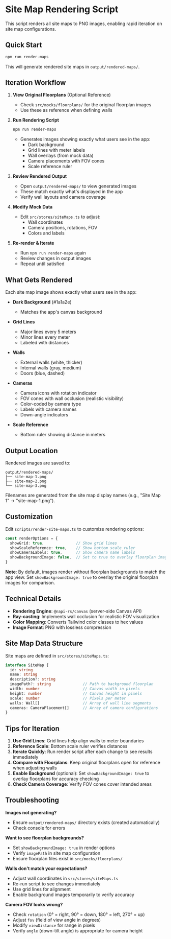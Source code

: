 # Site Map Rendering Script

This script renders all site maps to PNG images, enabling rapid iteration on site map configurations.

## Quick Start

```bash
npm run render-maps
```

This will generate rendered site maps in `output/rendered-maps/`.

## Iteration Workflow

1. **View Original Floorplans** (Optional Reference)
   - Check `src/mocks/floorplans/` for the original floorplan images
   - Use these as reference when defining walls

2. **Run Rendering Script**
   ```bash
   npm run render-maps
   ```
   - Generates images showing exactly what users see in the app:
     - Dark background
     - Grid lines with meter labels
     - Wall overlays (from mock data)
     - Camera placements with FOV cones
     - Scale reference ruler

3. **Review Rendered Output**
   - Open `output/rendered-maps/` to view generated images
   - These match exactly what's displayed in the app
   - Verify wall layouts and camera coverage

4. **Modify Mock Data**
   - Edit `src/stores/siteMaps.ts` to adjust:
     - Wall coordinates
     - Camera positions, rotations, FOV
     - Colors and labels

5. **Re-render & Iterate**
   - Run `npm run render-maps` again
   - Review changes in output images
   - Repeat until satisfied

## What Gets Rendered

Each site map image shows exactly what users see in the app:

- **Dark Background** (#1a1a2e)
  - Matches the app's canvas background

- **Grid Lines**
  - Major lines every 5 meters
  - Minor lines every meter
  - Labeled with distances

- **Walls**
  - External walls (white, thicker)
  - Internal walls (gray, medium)
  - Doors (blue, dashed)

- **Cameras**
  - Camera icons with rotation indicator
  - FOV cones with wall occlusion (realistic visibility)
  - Color-coded by camera type
  - Labels with camera names
  - Down-angle indicators

- **Scale Reference**
  - Bottom ruler showing distance in meters

## Output Location

Rendered images are saved to:
```
output/rendered-maps/
├── site-map-1.png
├── site-map-2.png
└── site-map-3.png
```

Filenames are generated from the site map display names (e.g., "Site Map 1" → "site-map-1.png").

## Customization

Edit `scripts/render-site-maps.ts` to customize rendering options:

```typescript
const renderOptions = {
  showGrid: true,              // Show grid lines
  showScaleReference: true,    // Show bottom scale ruler
  showCameraLabels: true,      // Show camera name labels
  showBackgroundImage: false,  // Set to true to overlay floorplan images
}
```

**Note**: By default, images render without floorplan backgrounds to match the app view. Set `showBackgroundImage: true` to overlay the original floorplan images for comparison.

## Technical Details

- **Rendering Engine**: `@napi-rs/canvas` (server-side Canvas API)
- **Ray-casting**: Implements wall occlusion for realistic FOV visualization
- **Color Mapping**: Converts Tailwind color classes to hex values
- **Image Format**: PNG with lossless compression

## Site Map Data Structure

Site maps are defined in `src/stores/siteMaps.ts`:

```typescript
interface SiteMap {
  id: string
  name: string
  description?: string
  imagePath?: string              // Path to background floorplan
  width: number                   // Canvas width in pixels
  height: number                  // Canvas height in pixels
  scale: number                   // Pixels per meter
  walls: Wall[]                   // Array of wall line segments
  cameras: CameraPlacement[]      // Array of camera configurations
}
```

## Tips for Iteration

1. **Use Grid Lines**: Grid lines help align walls to meter boundaries
2. **Reference Scale**: Bottom scale ruler verifies distances
3. **Iterate Quickly**: Run render script after each change to see results immediately
4. **Compare with Floorplans**: Keep original floorplans open for reference when adjusting walls
5. **Enable Background** (optional): Set `showBackgroundImage: true` to overlay floorplans for accuracy checking
6. **Check Camera Coverage**: Verify FOV cones cover intended areas

## Troubleshooting

**Images not generating?**
- Ensure `output/rendered-maps/` directory exists (created automatically)
- Check console for errors

**Want to see floorplan backgrounds?**
- Set `showBackgroundImage: true` in render options
- Verify `imagePath` in site map configuration
- Ensure floorplan files exist in `src/mocks/floorplans/`

**Walls don't match your expectations?**
- Adjust wall coordinates in `src/stores/siteMaps.ts`
- Re-run script to see changes immediately
- Use grid lines for alignment
- Enable background images temporarily to verify accuracy

**Camera FOV looks wrong?**
- Check `rotation` (0° = right, 90° = down, 180° = left, 270° = up)
- Adjust `fov` (field of view angle in degrees)
- Modify `viewDistance` for range in pixels
- Verify `angle` (down-tilt angle) is appropriate for camera height
